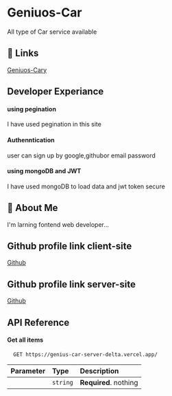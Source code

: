 
# Geniuos-Car

All type of Car service available


## 🔗 Links
[Geniuos-Cary](https://genius-car-fdb27.web.app/)


## Developer Experiance

#### using pegination

I have  used pegination in this site

#### Authenntication

user can sign up by google,githubor email password

####  using mongoDB and JWT

I have used mongoDB to load data and jwt token secure



## 🚀 About Me
I'm  larning fontend web developer...


## Github profile link client-site

[Github](https://github.com/Rifat7432/Genius-Car)

## Github profile link server-site

[Github](https://github.com/Rifat7432/genius-car-server)


## API Reference

#### Get all items

```http
  GET https://genius-car-server-delta.vercel.app/
```

| Parameter | Type     | Description                |
| :-------- | :------- | :------------------------- |
|  | `string` | **Required**.  nothing|